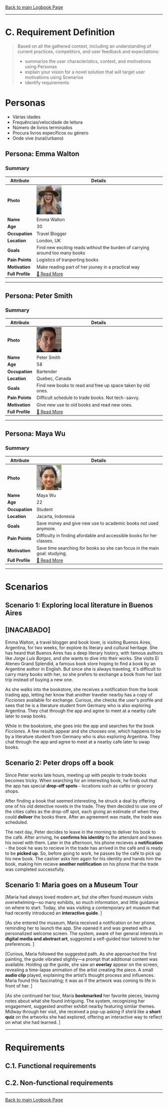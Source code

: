 [Back to main Logbook Page](../hci_logbook.md)

---
# C. Requirement Definition
>	Based on all the gathered context, including an understanding of current practices, competitors, and user feedback and expectations: 
>	- summarize the user characteristics, context, and motivations using Personas
>	- explain your vision for a novel solution that will target user motivations using Scenarios
>	- identify requirements

# Personas

- Várias idades
- Frequências/velocidade de leitura
- Número de livros terminados
- Procura livros específicos ou género
- Onde vive (rural/urbano)


## Persona: Emma Walton 
### Summary 
| Attribute        | Details                                       |
| ---------------- | --------------------------------------------- |
| **Photo**        | <img src="personas/persona2.jpg" width="80">  |
| **Name**         | Emma Walton                                |
| **Age**          | 30                               |
| **Occupation**   | Travel Blogger                           |
| **Location**     | London, UK                               |
| **Goals**        | Find new exciting reads without the burden of carrying around too many books           |
| **Pain Points**  | Logistics of tranporting books              |
| **Motivation**   | Make reading part of her jouney in a practical way              |
| **Full Profile** | [📄 Read More](personas/persona2_Emma.md) |

---
## Persona: Peter Smith
### Summary 
| Attribute        | Details                                       |
| ---------------- | --------------------------------------------- |
| **Photo**        | <img src="personas/persona3.jpeg" width="80">  |
| **Name**         | Peter Smith                              |
| **Age**          | 58                                |
| **Occupation**   | Bartender                           |
| **Location**     | Quebec, Canada                               |
| **Goals**        | Find new books to read and free up space taken by old ones. |
| **Pain Points**  | Difficult schedule to trade books. Not tech-savvy. |
| **Motivation**   | Give new use to old books and read new ones. |
| **Full Profile** | [📄 Read More](personas/persona3_Peter.md) |

---
## Persona: Maya Wu
### Summary 
| Attribute        | Details                                       |
| ---------------- | --------------------------------------------- |
| **Photo**        | <img src="personas/persona1.jpeg" width="80">  |
| **Name**         | Maya Wu                              |
| **Age**          | 22                                |
| **Occupation**   | Student                           |
| **Location**     | Jacarta, Indonesia                               |
| **Goals**        | Save money and give new use to academic books not used anymore. |
| **Pain Points**  | Difficulty in finding afordable and accessible books for her classes. |
| **Motivation**   | Save time searching for books so she can focus in the main goal: studying. |
| **Full Profile** | [📄 Read More](personas/persona1_Maya.md) |

---



# Scenarios

## Scenario 1: Exploring local literature in Buenos Aires
## **[INACABADO]**
Emma Walton, a travel blogger and book lover, is visiting Buenos Aires, Argentina, for two weeks, for explore its literary and cultural heritage. She has heard that Buenos Aires has a deep literary history, with famous authors like *Jorge Luis Borges*, and she wants to dive into their works. She visits El Ateneo Grand Splendid, a famous book store hoping to find a book by an Argentine author in English. But since she is always traveling, it's difficult to carry many books with her, so she prefers to exchange a book from her last trip instead of buying a new one.

As she walks into the bookstore, she receives a notification from the book trading app, letting her know that another traveler nearby has a copy of *Ficciones* available for exchange. Curious, she checks the user's profile and sees that he is a literature student from 
Germany who is also exploring Argentina. They chat through the app and agree to meet at a nearby cafe later to swap books.

While in the bookstore, she goes into the app and searches for the book *Ficciones*. A few results appear and she chooses one, which happens to be by a literature student from Germany who is also exploring Argentina. They chat through the app and agree to meet at a nearby cafe later to swap books.


## Scenario 2: Peter drops off a book
Since Peter works late hours, meeting up with people to trade books becomes tricky. When searching for an interesting book, he finds out that the app has special **drop-off spots** - locations such as cafés or grocery shops.

After finding a book that seemed interesting, he struck a deal by offering one of his old detective novels in the trade. They then decided to use one of the cities cafés as the drop-off spot, each giving an estimate of when they could **deliver** the books there. After an agreement was made, the trade was scheduled.

The next day, Peter decides to leave in the morning to deliver his book to the café. After arriving, he **confirms his identity** to the attendant and leaves his novel with them. Later in the afternoon, his phone recieves a **notification** - the book he was to recieve in the trade has arrived in the café and is ready to be **picked up**. So, before going to work, he passes by the café to pick up his new book. The cashier asks him again for his identity and hands him the book, making him recieve **another notification** on his phone that the trade was completed successfully.


## Scenario 1: Maria goes on a Museum Tour

[Maria had always loved modern art, but she often found museum visits overwhelming—so many exhibits, so much information, and little guidance on where to start. Today, she was visiting a contemporary art museum that had recently introduced an **interactive guide**.  ]

[As she entered the museum, Maria received a notification on her phone, reminding her to launch the app. She opened it and was greeted with a personalized welcome screen. The system, aware of her general interests in **digital media and abstract art**, suggested a self-guided tour tailored to her preferences.  ]

[Curious, Maria followed the suggested path. As she approached the first painting, the guide vibrated slightly—a prompt that additional content was available. Holding up the guide, she saw an **overlay** appear on the screen, revealing a time-lapse animation of the artist creating the piece. A small **audio clip** played, explaining the artist’s thought process and influences. Maria found this fascinating; it was as if the artwork was coming to life in front of her.  ]

[As she continued her tour, Maria **bookmarked** her favorite pieces, leaving notes about what she found intriguing. The system, recognizing her engagement, suggested another exhibit nearby featuring similar themes. Midway through her visit, she received a pop-up asking if she’d like a **short quiz** on the artworks she had explored, offering an interactive way to reflect on what she had learned.  ]


---


# Requirements

## C.1. Functional requirements


## C.2. Non-functional requirements


---
[Back to main Logbook Page](hci_logbook.md)